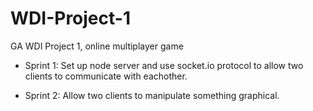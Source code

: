 # WDI-Project-1
GA WDI Project 1, online multiplayer game

* Sprint 1:
Set up node server and use socket.io protocol to allow two clients to communicate with eachother.

* Sprint 2:
Allow two clients to manipulate something graphical.